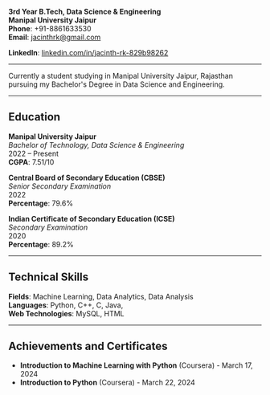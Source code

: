 
**3rd Year B.Tech, Data Science & Engineering**  
**Manipal University Jaipur**  
**Phone**: +91-8861633530  
**Email**: jacinthrk@gmail.com

**LinkedIn**: [linkedin.com/in/jacinth-rk-829b98262](https://www.linkedin.com/in/jacinth-rk-829b98262)

---

Currently a student studying in Manipal University Jaipur, Rajasthan pursuing my Bachelor's Degree in Data Science and Engineering.

---

## Education

**Manipal University Jaipur**  
*Bachelor of Technology, Data Science & Engineering*  
2022 – Present  
**CGPA**: 7.51/10

**Central Board of Secondary Education (CBSE)**  
*Senior Secondary Examination*  
2022  
**Percentage**: 79.6%

**Indian Certificate of Secondary Education (ICSE)**  
*Secondary Examination*  
2020  
**Percentage**: 89.2%

---

## Technical Skills

**Fields**: Machine Learning, Data Analytics, Data Analysis  
**Languages**: Python, C++, C, Java,   
**Web Technologies**: MySQL, HTML

---

## Achievements and Certificates

- **Introduction to Machine Learning with Python** (Coursera) - March 17, 2024  
- **Introduction to Python** (Coursera) - March 22, 2024  
